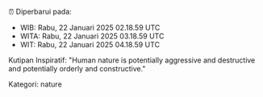 ⏰ Diperbarui pada:
- WIB: Rabu, 22 Januari 2025 02.18.59 UTC
- WITA: Rabu, 22 Januari 2025 03.18.59 UTC
- WIT: Rabu, 22 Januari 2025 04.18.59 UTC

Kutipan Inspiratif:
"Human nature is potentially aggressive and destructive and potentially orderly and constructive."


Kategori: nature

